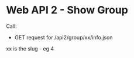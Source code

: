 # Web API 2 - Show Group

Call:
  *  GET request for /api2/group/xx/info.json

xx is the slug - eg 4




